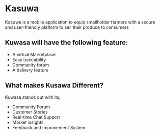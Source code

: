 
# Kasuwa






Kasuwa is a mobile application to equip smallholder farmers with a secure and
user-friendly platform to sell their produce to consumers


## Kuwasa will have the following feature:

- A virtual Marketplace
- Easy traceability
- Community forum
- A delivery feature



## What makes Kusawa Different?

Kuwasa stands out with its;
- Community Forum
- Customer Stories 
- Real-time Chat Support
- Market insights
- Feedback and Improvement System


